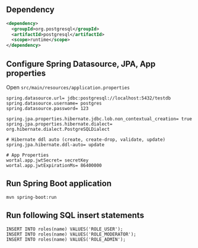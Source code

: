 ## Dependency
```xml
<dependency>
  <groupId>org.postgresql</groupId>
  <artifactId>postgresql</artifactId>
  <scope>runtime</scope>
</dependency>
```

## Configure Spring Datasource, JPA, App properties
Open `src/main/resources/application.properties`

```
spring.datasource.url= jdbc:postgresql://localhost:5432/testdb
spring.datasource.username= postgres
spring.datasource.password= 123

spring.jpa.properties.hibernate.jdbc.lob.non_contextual_creation= true
spring.jpa.properties.hibernate.dialect= org.hibernate.dialect.PostgreSQLDialect

# Hibernate ddl auto (create, create-drop, validate, update)
spring.jpa.hibernate.ddl-auto= update

# App Properties
wortal.app.jwtSecret= secretKey
wortal.app.jwtExpirationMs= 86400000
```

## Run Spring Boot application
```
mvn spring-boot:run
```

## Run following SQL insert statements
```
INSERT INTO roles(name) VALUES('ROLE_USER');
INSERT INTO roles(name) VALUES('ROLE_MODERATOR');
INSERT INTO roles(name) VALUES('ROLE_ADMIN');
```
